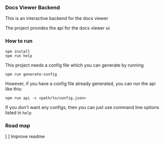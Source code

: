 ### Docs Viewer Backend

This is an interactive backend for the docs viewer

The project provides the api for the docs viewer ui.

### How to run

```
npm install
npm run help
```

This project needs a config file which you can generate by running

```
npm run generate-config
```

However, if you have a config file already generated, you can run the api like this:

```
npm run api -c <path/to/config.json>
```

If you don't want any configs, then you can just use command line options listed in `help`

### Road map

[ ] Improve readme
